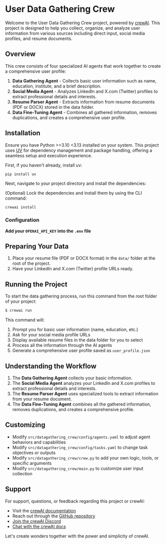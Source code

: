 # User Data Gathering Crew

Welcome to the User Data Gathering Crew project, powered by [crewAI](https://crewai.com). This project is designed to help you collect, organize, and analyze user information from various sources including direct input, social media profiles, and resume documents.

## Overview

This crew consists of four specialized AI agents that work together to create a comprehensive user profile:

1. **Data Gathering Agent** - Collects basic user information such as name, education, institute, and a brief description.
2. **Social Media Agent** - Analyzes LinkedIn and X.com (Twitter) profiles to extract professional details and interests.
3. **Resume Parser Agent** - Extracts information from resume documents (PDF or DOCX) stored in the data folder.
4. **Data Fine-Tuning Agent** - Combines all gathered information, removes duplications, and creates a comprehensive user profile.

## Installation

Ensure you have Python >=3.10 <3.13 installed on your system. This project uses [UV](https://docs.astral.sh/uv/) for dependency management and package handling, offering a seamless setup and execution experience.

First, if you haven't already, install uv:

```bash
pip install uv
```

Next, navigate to your project directory and install the dependencies:

(Optional) Lock the dependencies and install them by using the CLI command:
```bash
crewai install
```

### Configuration

**Add your `OPENAI_API_KEY` into the `.env` file**

## Preparing Your Data

1. Place your resume file (PDF or DOCX format) in the `data/` folder at the root of the project.
2. Have your LinkedIn and X.com (Twitter) profile URLs ready.

## Running the Project

To start the data gathering process, run this command from the root folder of your project:

```bash
$ crewai run
```

This command will:
1. Prompt you for basic user information (name, education, etc.)
2. Ask for your social media profile URLs
3. Display available resume files in the data folder for you to select
4. Process all the information through the AI agents
5. Generate a comprehensive user profile saved as `user_profile.json`

## Understanding the Workflow

1. The **Data Gathering Agent** collects your basic information.
2. The **Social Media Agent** analyzes your LinkedIn and X.com profiles to extract professional details and interests.
3. The **Resume Parser Agent** uses specialized tools to extract information from your resume document.
4. The **Data Fine-Tuning Agent** combines all the gathered information, removes duplications, and creates a comprehensive profile.

## Customizing

- Modify `src/datagathering_crew/config/agents.yaml` to adjust agent behaviors and capabilities
- Modify `src/datagathering_crew/config/tasks.yaml` to change task objectives or outputs
- Modify `src/datagathering_crew/crew.py` to add your own logic, tools, or specific arguments
- Modify `src/datagathering_crew/main.py` to customize user input collection

## Support

For support, questions, or feedback regarding this project or crewAI:
- Visit the [crewAI documentation](https://docs.crewai.com)
- Reach out through the [GitHub repository](https://github.com/joaomdmoura/crewai)
- [Join the crewAI Discord](https://discord.com/invite/X4JWnZnxPb)
- [Chat with the crewAI docs](https://chatg.pt/DWjSBZn)

Let's create wonders together with the power and simplicity of crewAI.
